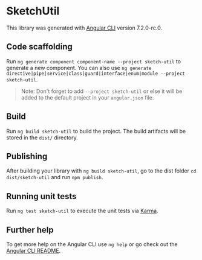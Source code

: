 # SketchUtil

This library was generated with [Angular CLI](https://github.com/angular/angular-cli) version 7.2.0-rc.0.

## Code scaffolding

Run `ng generate component component-name --project sketch-util` to generate a new component. You can also use `ng generate directive|pipe|service|class|guard|interface|enum|module --project sketch-util`.
> Note: Don't forget to add `--project sketch-util` or else it will be added to the default project in your `angular.json` file. 

## Build

Run `ng build sketch-util` to build the project. The build artifacts will be stored in the `dist/` directory.

## Publishing

After building your library with `ng build sketch-util`, go to the dist folder `cd dist/sketch-util` and run `npm publish`.

## Running unit tests

Run `ng test sketch-util` to execute the unit tests via [Karma](https://karma-runner.github.io).

## Further help

To get more help on the Angular CLI use `ng help` or go check out the [Angular CLI README](https://github.com/angular/angular-cli/blob/master/README.md).
